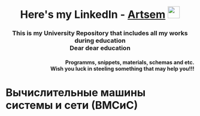 <h1 align="center">Here's my LinkedIn - <a href="https://www.linkedin.com/in/art-polhovsky/" target="_blank">Artsem</a> 
<img src="https://github.com/blackcater/blackcater/raw/main/images/Hi.gif" height="32"/></h1>
<h3 align="center">This is my University Repository that includes all my works during education <br> Dear dear education</h3>
<h4 align="right"> Programms, snippets, materials, schemas and etc. <br>
 Wish you luck in steeling something that may help you!!!</h4>

# Вычислительные машины системы и сети (ВМСиС)
